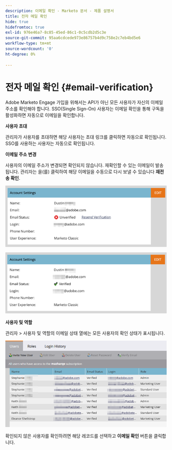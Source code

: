 ```yaml
---
description: 이메일 확인 - Marketo 문서 - 제품 설명서
title: 전자 메일 확인
hide: true
hidefromtoc: true
exl-id: 976e46a7-8c85-45ed-86c1-0c5cdb2d5c3e
source-git-commit: 95aa6cdcede973e86757b4d9c758e2c7eb4bd5e6
workflow-type: tm+mt
source-wordcount: '0'
ht-degree: 0%

---
```


# 전자 메일 확인 {#email-verification}

Adobe Marketo Engage 가입을 위해서는 API가 아닌 모든 사용자가 자신의 이메일 주소를 확인해야 합니다. SSO(Single Sign-On) 사용자는 이메일 확인을 통해 구독을 활성화하면 자동으로 이메일을 확인합니다.

**사용자 초대**

관리자가 사용자를 초대하면 해당 사용자는 초대 링크를 클릭하면 자동으로 확인됩니다. SSO를 사용하는 사용자는 자동으로 확인됩니다.

**이메일 주소 변경**

사용자의 이메일 주소가 변경되면 확인되지 않습니다. 재확인할 수 있는 이메일이 발송됩니다. 관리자는 을(를) 클릭하여 해당 이메일을 수동으로 다시 보낼 수 있습니다 **재전송 확인**.

![](assets/email-verification-1.png)

![](assets/email-verification-2.png)

**사용자 및 역할**

관리자 > 사용자 및 역할의 이메일 상태 열에는 모든 사용자의 확인 상태가 표시됩니다.

![](assets/email-verification-3.png)

확인되지 않은 사용자를 확인하려면 해당 레코드를 선택하고 **이메일 확인** 버튼을 클릭합니다.
